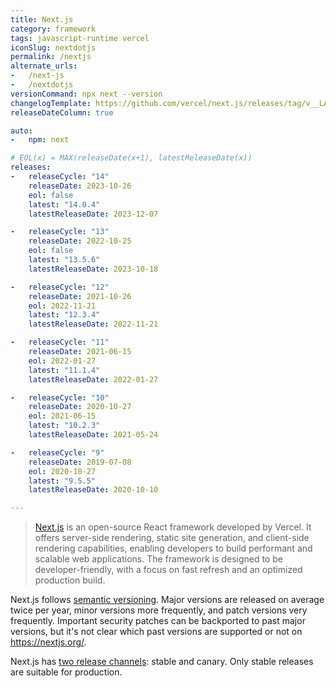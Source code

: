 ```yaml
---
title: Next.js
category: framework
tags: javascript-runtime vercel
iconSlug: nextdotjs
permalink: /nextjs
alternate_urls:
-   /next-js
-   /nextdotjs
versionCommand: npx next --version
changelogTemplate: https://github.com/vercel/next.js/releases/tag/v__LATEST__
releaseDateColumn: true

auto:
-   npm: next

# EOL(x) = MAX(releaseDate(x+1), latestReleaseDate(x))
releases:
-   releaseCycle: "14"
    releaseDate: 2023-10-26
    eol: false
    latest: "14.0.4"
    latestReleaseDate: 2023-12-07

-   releaseCycle: "13"
    releaseDate: 2022-10-25
    eol: false
    latest: "13.5.6"
    latestReleaseDate: 2023-10-18

-   releaseCycle: "12"
    releaseDate: 2021-10-26
    eol: 2022-11-21
    latest: "12.3.4"
    latestReleaseDate: 2022-11-21

-   releaseCycle: "11"
    releaseDate: 2021-06-15
    eol: 2022-01-27
    latest: "11.1.4"
    latestReleaseDate: 2022-01-27

-   releaseCycle: "10"
    releaseDate: 2020-10-27
    eol: 2021-06-15
    latest: "10.2.3"
    latestReleaseDate: 2021-05-24

-   releaseCycle: "9"
    releaseDate: 2019-07-08
    eol: 2020-10-27
    latest: "9.5.5"
    latestReleaseDate: 2020-10-10

---
```


> [Next.js](https://nextjs.org/) is an open-source React framework developed by Vercel. It offers
> server-side rendering, static site generation, and client-side rendering capabilities, enabling
> developers to build performant and scalable web applications. The framework is designed to be
> developer-friendly, with a focus on fast refresh and an optimized production build.

Next.js follows [semantic versioning](https://semver.org/). Major versions are released on average twice per year,
minor versions more frequently, and patch versions very frequently. Important security patches can be 
backported to past major versions, but it's not clear which past versions are supported or not on https://nextjs.org/.

Next.js has [two release channels](https://github.com/vercel/next.js/blob/canary/contributing/repository/release-channels-publishing.md):
stable and canary. Only stable releases are suitable for production.
